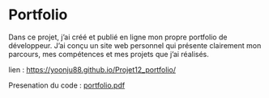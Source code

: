# Portfolio

Dans ce projet, j’ai créé et publié en ligne mon propre portfolio de développeur. J’ai conçu un site web personnel qui présente clairement mon parcours, mes compétences et mes projets que j’ai réalisés. 

lien : https://yoonju88.github.io/Projet12_portfolio/

Presenation du code : [portfolio.pdf](https://github.com/user-attachments/files/16975488/portfolio.pdf)
